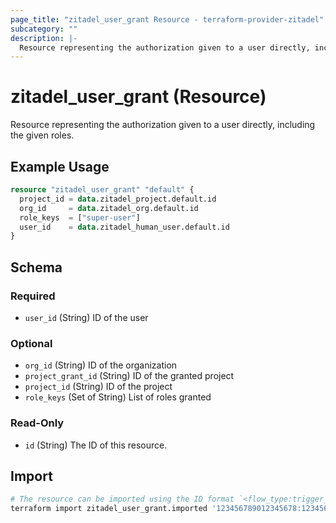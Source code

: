 ```yaml
---
page_title: "zitadel_user_grant Resource - terraform-provider-zitadel"
subcategory: ""
description: |-
  Resource representing the authorization given to a user directly, including the given roles.
---
```


# zitadel_user_grant (Resource)

Resource representing the authorization given to a user directly, including the given roles.

## Example Usage

```terraform
resource "zitadel_user_grant" "default" {
  project_id = data.zitadel_project.default.id
  org_id     = data.zitadel_org.default.id
  role_keys  = ["super-user"]
  user_id    = data.zitadel_human_user.default.id
}
```

<!-- schema generated by tfplugindocs -->
## Schema

### Required

- `user_id` (String) ID of the user

### Optional

- `org_id` (String) ID of the organization
- `project_grant_id` (String) ID of the granted project
- `project_id` (String) ID of the project
- `role_keys` (Set of String) List of roles granted

### Read-Only

- `id` (String) The ID of this resource.

## Import

```bash
# The resource can be imported using the ID format `<flow_type:trigger_type[:org_id]>`, e.g.
terraform import zitadel_user_grant.imported '123456789012345678:123456789012345678:123456789012345678'
```
